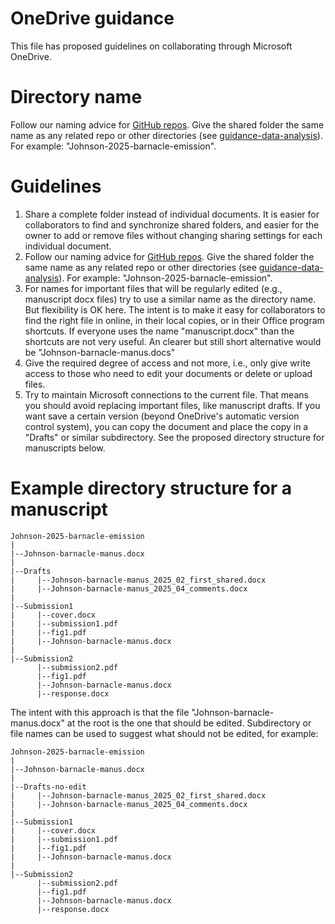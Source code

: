 # OneDrive guidance
This file has proposed guidelines on collaborating through Microsoft OneDrive.

# Directory name
Follow our naming advice for [GitHub repos](https://github.com/AU-BCE-EE/guidance-GitHub/blob/main/repo-creation.md#repo-name). 
Give the shared folder the same name as any related repo or other directories (see [guidance-data-analysis](https://github.com/AU-BCE-EE/guidance-data-analysis/blob/main/README.md)). 
For example: "Johnson-2025-barnacle-emission".

# Guidelines
1. Share a complete folder instead of individual documents. It is easier for collaborators to find and synchronize shared folders, and easier for the owner to add or remove files without changing sharing settings for each individual document.
2. Follow our naming advice for [GitHub repos](https://github.com/AU-BCE-EE/guidance-GitHub/blob/main/repo-creation.md#repo-name). Give the shared folder the same name as any related repo or other directories (see [guidance-data-analysis](https://github.com/AU-BCE-EE/guidance-data-analysis/blob/main/README.md)). For example: "Johnson-2025-barnacle-emission".
3. For names for important files that will be regularly edited (e.g., manuscript docx files) try to use a similar name as the directory name. But flexibility is OK here. The intent is to make it easy for collaborators to find the right file in online, in their local copies, or in their Office program shortcuts. If everyone uses the name "manuscript.docx" than the shortcuts are not very useful. An clearer but still short alternative would be "Johnson-barnacle-manus.docs"
4. Give the required degree of access and not more, i.e., only give write access to those who need to edit your documents or delete or upload files.
5. Try to maintain Microsoft connections to the current file. That means you should avoid replacing important files, like manuscript drafts. If you want save a certain version (beyond OneDrive's automatic version control system), you can copy the document and place the copy in a "Drafts" or similar subdirectory. See the proposed directory structure for manuscripts below.

# Example directory structure for a manuscript
```
Johnson-2025-barnacle-emission
|
|--Johnson-barnacle-manus.docx
|
|--Drafts
|     |--Johnson-barnacle-manus_2025_02_first_shared.docx
|     |--Johnson-barnacle-manus_2025_04_comments.docx
|
|--Submission1
|     |--cover.docx
|     |--submission1.pdf
|     |--fig1.pdf
|     |--Johnson-barnacle-manus.docx
|
|--Submission2
      |--submission2.pdf
      |--fig1.pdf
      |--Johnson-barnacle-manus.docx
      |--response.docx
```

The intent with this approach is that the file "Johnson-barnacle-manus.docx" at the root is the one that should be edited.
Subdirectory or file names can be used to suggest what should not be edited, for example:

```
Johnson-2025-barnacle-emission
|
|--Johnson-barnacle-manus.docx
|
|--Drafts-no-edit
|     |--Johnson-barnacle-manus_2025_02_first_shared.docx
|     |--Johnson-barnacle-manus_2025_04_comments.docx
|
|--Submission1
|     |--cover.docx
|     |--submission1.pdf
|     |--fig1.pdf
|     |--Johnson-barnacle-manus.docx
|
|--Submission2
      |--submission2.pdf
      |--fig1.pdf
      |--Johnson-barnacle-manus.docx
      |--response.docx
```


